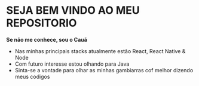 # SEJA BEM VINDO AO MEU REPOSITORIO

**Se não me conhece, sou o Cauã**
- Nas minhas principais stacks atualmente estão React, React Native & Node
- Com futuro interesse estou olhando para Java
- Sinta-se a vontade para olhar as minhas gambiarras cof melhor dizendo meus codigos
